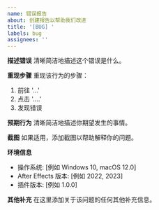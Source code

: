 ```yaml
---
name: 错误报告
about: 创建报告以帮助我们改进
title: '[BUG] '
labels: bug
assignees: ''
---
```


**描述错误**
清晰简洁地描述这个错误是什么。

**重现步骤**
重现该行为的步骤：
1. 前往 '...'
2. 点击 '....'
3. 发现错误

**预期行为**
清晰简洁地描述你期望发生的事情。

**截图**
如果适用，添加截图以帮助解释你的问题。

**环境信息**
 - 操作系统: [例如 Windows 10, macOS 12.0]
 - After Effects 版本: [例如 2022, 2023]
 - 插件版本: [例如 1.0.0]

**其他补充**
在这里添加关于该问题的任何其他补充信息。
